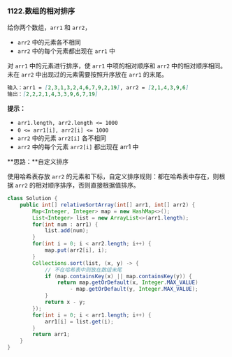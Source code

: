 ### 1122.数组的相对排序

给你两个数组，`arr1` 和 `arr2`，

- `arr2` 中的元素各不相同
- `arr2` 中的每个元素都出现在 `arr1` 中

对 `arr1` 中的元素进行排序，使 `arr1` 中项的相对顺序和 `arr2` 中的相对顺序相同。未在 `arr2` 中出现过的元素需要按照升序放在 `arr1` 的末尾。

``` markdown
输入：arr1 = [2,3,1,3,2,4,6,7,9,2,19], arr2 = [2,1,4,3,9,6]
输出：[2,2,2,1,4,3,3,9,6,7,19]
```

**提示：**

- `arr1.length, arr2.length <= 1000`
- `0 <= arr1[i], arr2[i] <= 1000`
- `arr2` 中的元素 `arr2[i]` 各不相同
- `arr2` 中的每个元素 `arr2[i]` 都出现在 arr1 中



**思路：**自定义排序

使用哈希表存放 `arr2` 的元素和下标，自定义排序规则：都在哈希表中存在，则根据 `arr2` 的相对顺序排序，否则直接根据值排序。 

``` java
class Solution {
    public int[] relativeSortArray(int[] arr1, int[] arr2) {
        Map<Integer, Integer> map = new HashMap<>();
        List<Integer> list = new ArrayList<>(arr1.length);
        for(int num : arr1) {
            list.add(num);
        } 
        for(int i = 0; i < arr2.length; i++) {
            map.put(arr2[i], i);
        }
        Collections.sort(list, (x, y) -> {
            // 不在哈希表中则放在数组末尾
            if (map.containsKey(x) || map.containsKey(y)) {
                return map.getOrDefault(x, Integer.MAX_VALUE) 
                    - map.getOrDefault(y, Integer.MAX_VALUE);
            } 
            return x - y;
        });
        for(int i = 0; i < arr1.length; i++) {
            arr1[i] = list.get(i);
        }
        return arr1;
    }
}
```

